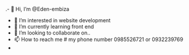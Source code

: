 .- 👋 Hi, I’m @Eden-embiza
- 👀 I’m interested in website development 
- 🌱 I’m currently learning front end
- 💞️ I’m looking to collaborate on..
- 📫 How to reach me # my phone number 0985526721 or 0932239769
- <!--- 
Eden-embiza/Eden-embiza is a ✨ special ✨ repository because its `README.md` (this file) appears on your GitHub profile.
You can click the Preview link to take a look at your changes.
--->
